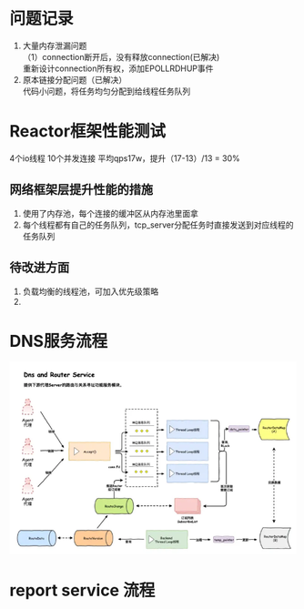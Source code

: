 # 问题记录

1. 大量内存泄漏问题   
（1）connection断开后，没有释放connection(已解决)  
    重新设计connection所有权，添加EPOLLRDHUP事件
2. 原本链接分配问题（已解决）  
   代码小问题，将任务均匀分配到给线程任务队列
# Reactor框架性能测试
4个io线程
10个并发连接
平均qps17w，提升（17-13）/13 = 30%

## 网络框架层提升性能的措施
1. 使用了内存池，每个连接的缓冲区从内存池里面拿
2. 每个线程都有自己的任务队列，tcp_server分配任务时直接发送到对应线程的任务队列


## 待改进方面
1. 负载均衡的线程池，可加入优先级策略
2. 
# DNS服务流程
![DNS SERVICE](./res/3-Lars-dnsserver.webp "DNS SERVICE")
# report service 流程

